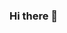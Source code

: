 ### Hi there 👋

<!--
Here are some ideas to get you started:

- 🔭 I’m currently working on: Building up my problem solving skills using LeetCode. 
    ![Leetcode Stats](https://leetcard.jacoblin.cool/keshav_bhashyam)
    
- 🌱 I’m currently learning: 
  - AWS and its ecosystem. Have worked with AWS services for over 5 yrs, but there is always something new to learn. 
  
- 🌱 I’m looking forward to learn:
  - Rust programming language.
  - Game development.
  
- 👯 I’m looking to collaborate on: Open source projects
